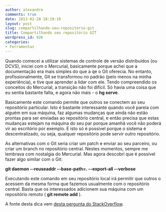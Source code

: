 ```yaml
---
author: alexandre
comments: true
date: 2013-02-28 18:19:19
layout: post
slug: compartilhando-seu-repositorio-git
title: Compartilhando seu repositório GIT
wordpress_id: 926
categories:
- Ferramentas
---
```


Quando comecei a utilizar sistemas de controle de versão distribuídos (ou DCVS), iniciei com o Mercurial, basicamente porque achei que a documentação era mais simples do que a qe o Git oferecia. No entanto, profissionalmente, Git se transformou no padrão (pelo menos na minha experiência), e tive que aprender a lidar com ele. Tendo compreendido os conceitos do Mercurial, a transição não foi difícil. Só havia uma coisa que eu sentia bastante falta, e agora não mais - o **hg serve**.

Basicamente este comando permite que outros se conectem ao seu repositório particular. Isto é bastante interessante quando você pareia com alguém em sua máquina, faz algumas mudanças que ainda não estão prontas para ser enviadas ao repositório central, e então precisa que estas mudanças estejam na máquina do seu par porque amanhã você não poderá vir ao escritório por exemplo. E isto só é possível porque o sistema é descentralizado, ou seja, qualquer repositório pode servir outro repositório.

As alternativas com o Git seria criar um patch e enviar ao seu parceiro, ou criar um branch no repositório central. Nestes momentos, sempre me lembrava com nostalgia do Mercurial. Mas agora descobri que é possível fazer algo similar com o Git:

**git daemon --reuseaddr --base-path=. --export-all --verbose**

Executando este comando em seu repositório local irá permitir que outros o acessem da mesma forma que fazemos usualmente com o repositório central. Basta que os interessados adicionem sua máquina com um repositório remoto ( **git remote add** ).

A fonte desta dica vem [desta pergunta do StackOverflow](http://stackoverflow.com/questions/377213/git-serve-i-would-like-it-that-simple).
